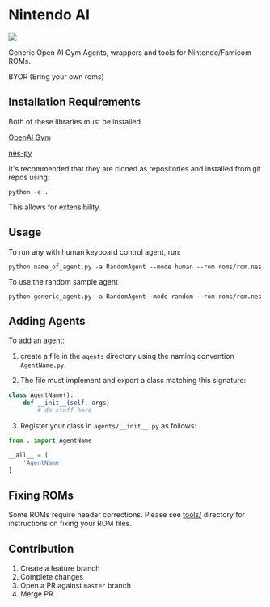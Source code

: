 # Nintendo AI

![](https://upload.wikimedia.org/wikipedia/commons/thumb/7/76/Nintendo_gray_logo.svg/200px-Nintendo_gray_logo.svg.png)

Generic Open AI Gym Agents, wrappers and tools for Nintendo/Famicom ROMs.

BYOR (Bring your own roms)

## Installation Requirements

Both of these libraries must be installed.

[OpenAI Gym](https://github.com/openai/gym)

[nes-py](https://github.com/Kautenja/nes-py)

It's recommended that they are cloned as repositories and installed from git repos using:

```
python -e .
```

This allows for extensibility.

## Usage

To run any with human keyboard control agent, run:

```
python name_of_agent.py -a RandomAgent --mode human --rom roms/rom.nes
```

To use the random sample agent

```
python generic_agent.py -a RandomAgent--mode random --rom roms/rom.nes
```

## Adding Agents

To add an agent:

1. create a file in the `agents` directory using the naming convention `AgentName.py`.

2. The file must implement and export a class matching this signature:

```python
class AgentName():
    def __init__(self, args)
        # do stuff here
```

3. Register your class in `agents/__init__.py` as follows:

```python
from . import AgentName

__all__ = [
    'AgentName'
]
```

## Fixing ROMs

Some ROMs require header corrections. Please see [tools/](tools/) directory for instructions on fixing your ROM files.

## Contribution

1. Create a feature branch
2. Complete changes
3. Open a PR against `master` branch
4. Merge PR.
